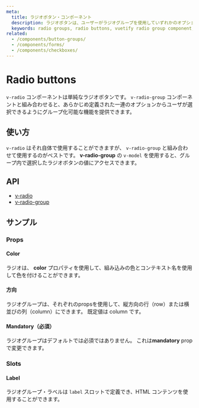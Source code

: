 ```yaml
---
meta:
  title: ラジオボタン・コンポーネント
  description: ラジオボタンは、ユーザーがラジオグループを使用していずれかのオプションの中から1つだけを選択することを可能にします。
  keywords: radio groups, radio buttons, vuetify radio group component, vuetify radio component, vue radio component, vue radio group component
related:
  - /components/button-groups/
  - /components/forms/
  - /components/checkboxes/
---
```


# Radio buttons

`v-radio` コンポーネントは単純なラジオボタンです。 `v-radio-group` コンポーネントと組み合わせると、あらかじめ定義された一連のオプションからユーザが選択できるようにグループ化可能な機能を提供できます。

<entry-ad />

## 使い方

`v-radio` はそれ自体で使用することができますが、 `v-radio-group` と組み合わせて使用するのがベストです。 **v-radio-group** の `v-model` を使用すると、グループ内で選択したラジオボタンの値にアクセスできます。

<example file="v-radio-group/usage" />

## API

- [v-radio](/api/v-radio)
- [v-radio-group](/api/v-radio-group)

<inline-api page="components/radio-buttons" />

## サンプル

### Props

#### Color

ラジオは、 **color** プロパティを使用して、組み込みの色とコンテキスト名を使用して色を付けることができます。

<example file="v-radio-group/prop-colors" />

#### 方向

ラジオグループは、それぞれのpropsを使用して、縦方向の行（row）または横並びの列（column）にできます。 既定値は column です。

<example file="v-radio-group/prop-direction" />

#### Mandatory（必須）

ラジオグループはデフォルトでは必須ではありません。 これは**mandatory** propで変更できます。

<example file="v-radio-group/prop-mandatory" />

### Slots

#### Label

ラジオグループ・ラベルは `label` スロットで定義でき、HTML コンテンツを使用することができます。

<example file="v-radio-group/slot-label" />

<backmatter />
